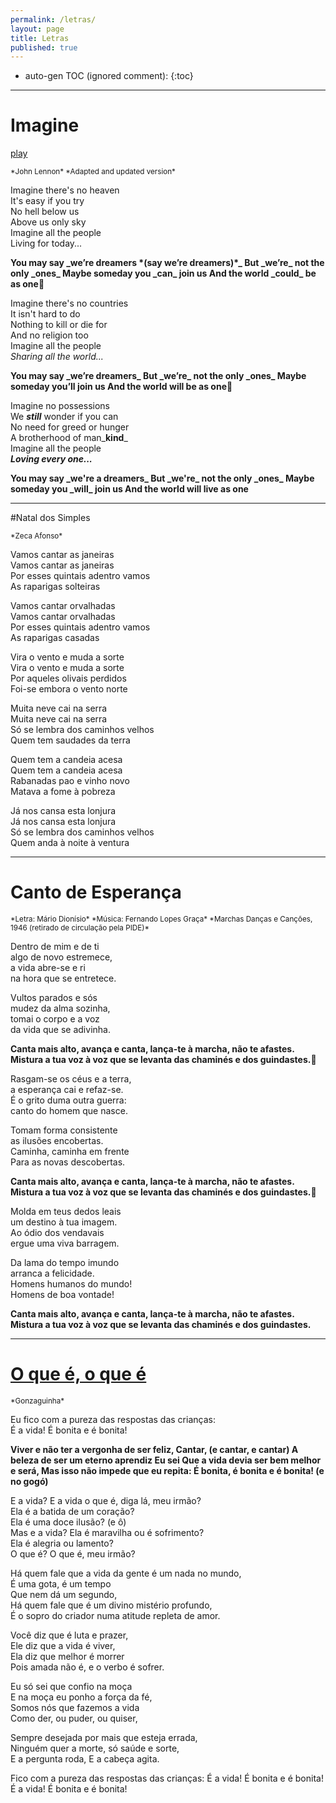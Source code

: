 ```yaml
---
permalink: /letras/
layout: page
title: Letras
published: true
---
```





* auto-gen TOC (ignored comment):
{:toc}


---

# Imagine
[play](https://www.youtube.com/watch?v=DVg2EJvvlF8)

<small>
*John Lennon*  
*Adapted and updated version*  
</small>

Imagine there's no heaven  
It's easy if you try  
No hell below us  
Above us only sky  
Imagine all the people  
Living for today...  

<b>
You may say _we’re dreamers *(say we’re dreamers)*_  
But _we’re_ not the only _ones_  
Maybe someday you _can_ join us  
And the world _could_ be as one  
</b>

Imagine there's no countries  
It isn't hard to do  
Nothing to kill or die for  
And no religion too  
Imagine all the people  
_Sharing all the world..._  

<b>
You may say _we’re dreamers_  
But _we’re_ not the only _ones_  
Maybe someday you’ll join us  
And the world will be as one  
</b>

Imagine no possessions  
We _**still**_ wonder if you can  
No need for greed or hunger  
A brotherhood of man_**kind**_  
Imagine all the people  
***Loving every one...***  

<b>
You may say _we're a dreamers_  
But _we're_ not the only _ones_  
Maybe someday you _will_ join us  
And the world will live as one  
</b>

---

#Natal dos Simples

<small>
*Zeca Afonso*  
</small>

Vamos cantar as janeiras  
Vamos cantar as janeiras  
Por esses quintais adentro vamos  
As raparigas solteiras  

Vamos cantar orvalhadas  
Vamos cantar orvalhadas  
Por esses quintais adentro vamos  
As raparigas casadas  

Vira o vento e muda a sorte  
Vira o vento e muda a sorte  
Por aqueles olivais perdidos  
Foi-se embora o vento norte  

Muita neve cai na serra  
Muita neve cai na serra  
Só se lembra dos caminhos velhos  
Quem tem saudades da terra  

Quem tem a candeia acesa  
Quem tem a candeia acesa  
Rabanadas pao e vinho novo  
Matava a fome à pobreza  

Já nos cansa esta lonjura  
Já nos cansa esta lonjura  
Só se lembra dos caminhos velhos  
Quem anda à noite à ventura  


---

# Canto de Esperança

<small>
*Letra: Mário Dionísio*  
*Música: Fernando Lopes Graça*  
*Marchas Danças e Canções, 1946 (retirado de circulação pela PIDE)*  
</small>

Dentro de mim e de ti  
algo de novo estremece,  
a vida abre-se e ri  
na hora que se entretece.  

Vultos parados e sós  
mudez da alma sozinha,  
tomai o corpo e a voz  
da vida que se adivinha.   

<b>
Canta mais alto, avança e canta,  
lança-te à marcha, não te afastes.  
Mistura a tua voz à voz que se levanta  
das chaminés e dos guindastes.  
</b>

Rasgam-se os céus e a terra,  
a esperança cai e refaz-se.  
É o grito duma outra guerra:  
canto do homem que nasce.   

Tomam forma consistente  
as ilusões encobertas.  
Caminha, caminha em frente  
Para as novas descobertas.  

<b>
Canta mais alto, avança e canta,  
lança-te à marcha, não te afastes.  
Mistura a tua voz à voz que se levanta  
das chaminés e dos guindastes.  
</b>

Molda em teus dedos leais  
um destino à tua imagem.  
Ao ódio dos vendavais  
ergue uma viva barragem.  

Da lama do tempo imundo  
arranca a felicidade.  
Homens humanos do mundo!  
Homens de boa vontade!  

<b>
Canta mais alto, avança e canta,  
lança-te à marcha, não te afastes.  
Mistura a tua voz à voz que se levanta  
das chaminés e dos guindastes.  
</b>

---

# [O que é, o que é](https://www.youtube.com/watch?v=Wpt43Ki1vqA)

<small>
*Gonzaguinha*  
</small>

Eu fico com a pureza das respostas das crianças:  
É a vida! É bonita e é bonita!  

<b>
Viver e não ter a vergonha de ser feliz,  
Cantar, (e cantar, e cantar)  
A beleza de ser um eterno aprendiz  
Eu sei  
Que a vida devia ser bem melhor e será,  
Mas isso não impede que eu repita:  
É bonita, é bonita e é bonita! (e no gogó)  
</b>

E a vida? E a vida o que é, diga lá, meu irmão?  
Ela é a batida de um coração?  
Ela é uma doce ilusão? (e ô)  
Mas e a vida? Ela é maravilha ou é sofrimento?  
Ela é alegria ou lamento?  
O que é? O que é, meu irmão?  

Há quem fale que a vida da gente é um nada no mundo,  
É uma gota, é um tempo  
Que nem dá um segundo,  
Há quem fale que é um divino mistério profundo,  
É o sopro do criador numa atitude repleta de amor.  

Você diz que é luta e prazer,  
Ele diz que a vida é viver,  
Ela diz que melhor é morrer  
Pois amada não é, e o verbo é sofrer.  

Eu só sei que confio na moça  
E na moça eu ponho a força da fé,  
Somos nós que fazemos a vida  
Como der, ou puder, ou quiser,  

Sempre desejada por mais que esteja errada,  
Ninguém quer a morte, só saúde e sorte,  
E a pergunta roda,
E a cabeça agita.  

Fico com a pureza das respostas das crianças:
É a vida! É bonita e é bonita!
É a vida! É bonita e é bonita!
